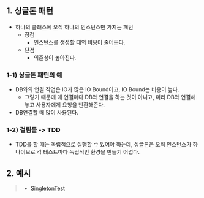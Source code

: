 ## 1. 싱글톤 패턴

* 하나의 클래스에 오직 하나의 인스턴스만 가지는 패턴
  * 장점
    * 인스턴스를 생성할 때의 비용이 줄어든다.
  * 단점
    * 의존성이 높아진다.

### 1-1) 싱글톤 패턴의 예

* DB와의 연결 작업은 IO가 많은 IO Bound이고, IO Bound는 비용이 높다.
  * 그렇기 때문에 매 연결마다 DB와 연결을 하는 것이 아니고, 미리 DB와 연결해놓고 사용자에게 요청을 반환해준다.
* DB연결할 때 많이 사용된다.

### 1-2) 걸림돌 -> TDD

* TDD를 할 때는 독립적으로 실행할 수 있어야 하는데, 싱글톤은 오직 인스턴스가 하나이므로 각 테스트마다 독립적인 환경을 만들기 어렵다.

## 2. 예시

> * [SingletonTest](SingletonTest.java)
